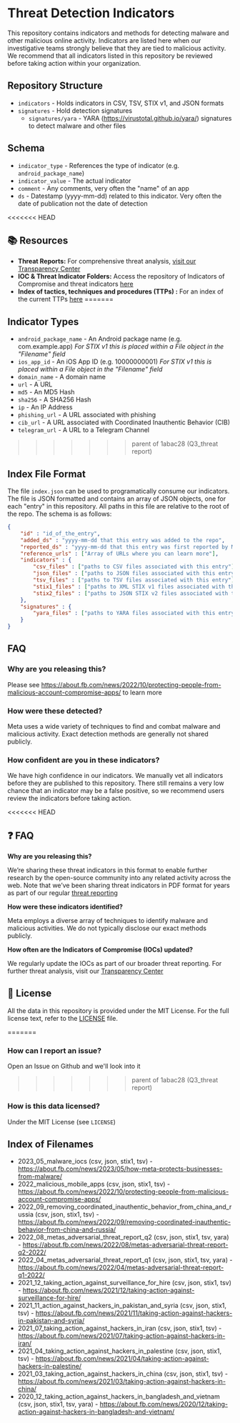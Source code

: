 # Threat Detection Indicators
This repository contains indicators and methods for detecting malware and other malicious online activity. Indicators are listed here when our investigative teams strongly believe that they are tied to malicious activity. We recommend that all indicators listed in this repository be reviewed before taking action within your organization.

## Repository Structure
* `indicators` - Holds indicators in CSV, TSV, STIX v1, and JSON formats
* `signatures` - Hold detection signatures
	* `signatures/yara` - YARA (https://virustotal.github.io/yara/) signatures to detect malware and other files

## Schema
* `indicator_type` - References the type of indicator (e.g. `android_package_name`)
* `indicator_value` - The actual indicator
* `comment` - Any comments, very often the "name" of an app
* `ds` - Datestamp (yyyy-mm-dd) related to this indicator. Very often the date of publication not the date of detection

<<<<<<< HEAD
## 📚 Resources
- **Threat Reports:** For comprehensive threat analysis, [visit our Transparency Center]( https://transparency.fb.com/metasecurity/threat-reporting/)
- **IOC & Threat Indicator Folders:** Access the repository of Indicators of Compromise and threat indicators [here](https://github.com/facebook/threat-research/tree/main/indicators)
- **Index of tactics, techniques and procedures (TTPs) :** For an index of the current TTPs [here](https://github.com/facebook/threat-research/blob/main/Online_Operations_Killchain-TTPs.csv)
=======
## Indicator Types
* `android_package_name` - An Android package name (e.g. com.example.app) _For STIX v1 this is placed within a File object in the "Filename" field_
* `ios_app_id` - An iOS App ID (e.g. 10000000001) _For STIX v1 this is placed within a File object in the "Filename" field_
* `domain_name` - A domain name
* `url` - A URL
* `md5` - An MD5 Hash
* `sha256` - A SHA256 Hash
* `ip` - An IP Address
* `phishing_url` - A URL associated with phishing
* `cib_url` - A URL associated with Coordinated Inauthentic Behavior (CIB)
* `telegram_url` - A URL to a Telegram Channel
>>>>>>> parent of 1abac28 (Q3_threat report)

## Index File Format
The file `index.json` can be used to programatically consume our indicators. The file is JSON formatted and contains an array of JSON objects, one for each "entry" in this repository. All paths in this file are relative to the root of the repo. The schema is as follows:

```json
{
	"id" : "id_of_the_entry",
	"added_ds" : "yyyy-mm-dd that this entry was added to the repo",
	"reported_ds" : "yyyy-mm-dd that this entry was first reported by Meta",
	"reference_urls" : ["Array of URLs where you can learn more"],
	"indicators" : {
		"csv_files" : ["paths to CSV files associated with this entry"],
		"json_files" : ["paths to JSON files associated with this entry"],
		"tsv_files" : ["paths to TSV files associated with this entry"],
		"stix1_files" : ["paths to XML STIX v1 files associated with this entry"],
		"stix2_files" : ["paths to JSON STIX v2 files associated with this entry"]
	},
	"signatures" : {
		"yara_files" : ["paths to YARA files associated with this entry"]
	}
}
```

## FAQ
### Why are you releasing this?
Please see https://about.fb.com/news/2022/10/protecting-people-from-malicious-account-compromise-apps/ to learn more

### How were these detected?
Meta uses a wide variety of techniques to find and combat malware and malicious activity. Exact detection methods are generally not shared publicly.

### How confident are you in these indicators?
We have high confidence in our indicators. We manually vet all indicators before they are published to this repository. There still remains a very low chance that an indicator may be a false positive, so we recommend users review the indicators before taking action.

<<<<<<< HEAD
## ❓ FAQ

**Why are you releasing this?**

We’re sharing these threat indicators in this format to enable further research by the open-source community into any related activity across the web. Note that we’ve been sharing threat indicators in PDF format for years as part of our regular [threat reporting](https://transparency.fb.com/metasecurity/threat-reporting/ )


**How were these indicators identified?**

Meta employs a diverse array of techniques to identify malware and malicious activities. We do not typically disclose our exact methods publicly.

**How often are the Indicators of Compromise (IOCs) updated?**

We regularly update the IOCs as part of our broader threat reporting. For further threat analysis, visit our [Transparency Center](https://transparency.fb.com/metasecurity/threat-reporting/)


## 📝 License
All the data in this repository is provided under the MIT License. For the full license text, refer to the [LICENSE](https://github.com/facebook/threat-research/blob/main/LICENSE) file.

=======
### How can I report an issue?
Open an Issue on Github and we'll look into it
>>>>>>> parent of 1abac28 (Q3_threat report)

### How is this data licensed?
Under the MIT License (see `LICENSE`)

## Index of Filenames
* 2023_05_malware_iocs (csv, json, stix1, tsv) - https://about.fb.com/news/2023/05/how-meta-protects-businesses-from-malware/
* 2022_malicious_mobile_apps (csv, json, stix1, tsv) - https://about.fb.com/news/2022/10/protecting-people-from-malicious-account-compromise-apps/
* 2022_09_removing_coordinated_inauthentic_behavior_from_china_and_russia (csv, json, stix1, tsv) - https://about.fb.com/news/2022/09/removing-coordinated-inauthentic-behavior-from-china-and-russia/
* 2022_08_metas_adversarial_threat_report_q2 (csv, json, stix1, tsv, yara) - https://about.fb.com/news/2022/08/metas-adversarial-threat-report-q2-2022/
* 2022_04_metas_adversarial_threat_report_q1 (csv, json, stix1, tsv, yara) - https://about.fb.com/news/2022/04/metas-adversarial-threat-report-q1-2022/
* 2021_12_taking_action_against_surveillance_for_hire (csv, json, stix1, tsv) - https://about.fb.com/news/2021/12/taking-action-against-surveillance-for-hire/
* 2021_11_action_against_hackers_in_pakistan_and_syria (csv, json, stix1, tsv) - https://about.fb.com/news/2021/11/taking-action-against-hackers-in-pakistan-and-syria/
* 2021_07_taking_action_against_hackers_in_iran (csv, json, stix1, tsv) - https://about.fb.com/news/2021/07/taking-action-against-hackers-in-iran/
* 2021_04_taking_action_against_hackers_in_palestine (csv, json, stix1, tsv) - https://about.fb.com/news/2021/04/taking-action-against-hackers-in-palestine/
* 2021_03_taking_action_against_hackers_in_china (csv, json, stix1, tsv) - https://about.fb.com/news/2021/03/taking-action-against-hackers-in-china/
* 2020_12_taking_action_against_hackers_in_bangladesh_and_vietnam (csv, json, stix1, tsv, yara) - https://about.fb.com/news/2020/12/taking-action-against-hackers-in-bangladesh-and-vietnam/
